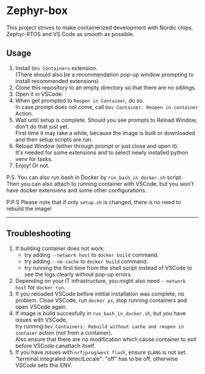 # Zephyr-box

This project strives to make containerized development with Nordic chips,  Zephyr-RTOS and VS Code as smooth as possible.

## Usage

1. Install `Dev Containers` extension.   
   (There should also be a recommendation pop-up window prompting to install recommended extensions)
2. Clone this repository to an empty directory so that there are no siblings.
3. Open it in VSCode.
4. When get prompted to `Reopen in Container`, do so.   
   In case prompt does not come, call `Dev Container: Reopen in container` Action.
5. Wait until setup is complete. Should you see prompts to Reload Window, don't do that just yet.  
   First time it may take a while, because the image is built or downloaded and then setup scripts are run.
6. Reload Window (either through prompt or just close and open it).  
   It's needed for some extensions and to select newly installed python venv for tasks.
7. Enjoy! Or not.

P.S. You can also run bash in Docker by `run_bash_in_docker.sh` script.  
Then you can also attach to running container with VSCode, but you won't have docker extensions and some other configurations.  

P.P.S Please note that if only `setup.sh` is changed, there is no need to rebuild the image!

---

## Troubleshooting

1. If building container does not work:
   - try adding `--network host` to `docker build` command.
   - try adding `--no-cache` to `docker build` command.
   - try running the first time from the shell script instead of VSCode to see the logs clearly without pop-up errors.
2. Depending on your IT infrastructure, you might also need `--network host` for `docker run`.  
3. If you reloaded VSCode before intitial installation was complete, no problem.
   Close VSCode, run `docker ps`, stop running containers and open VSCode again.
4. If image is build succesfully in `run_bash_in_docker.sh`, but you have issues with VSCode,  
   try running `Dev Containers: Rebuild without cache and reopen in contaier` action (not from a container).  
   Also ensure that there are no modification which cause container to exit before VSCode canattach itself.
5. If you have issues with `nrfjprog`/`west flash`, ensure `$LANG` is not set.   
   "terminal.integrated.detectLocale": "off" has to be off, otherwise VSCode sets this ENV.
